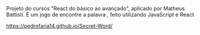 
Projeto do cursos "React do básico ao avançado", aplicado por Matheus Battisti. É um jogo de encontre a palavra , feito utilizando JavaScript e React

https://pedrofaria14.github.io/Secret-Word/
